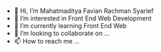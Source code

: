 - 👋 Hi, I’m Mahatmaditya Favian Rachman Syarief
- 👀 I’m interested in Front End Web Development
- 🌱 I’m currently learning Front End Web
- 💞️ I’m looking to collaborate on ...
- 📫 How to reach me ...

<!---
Mafarasya/Mafarasya is a ✨ special ✨ repository because its `README.md` (this file) appears on your GitHub profile.
You can click the Preview link to take a look at your changes.
--->
